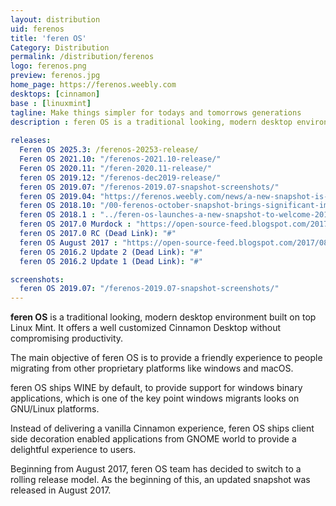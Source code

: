 ```yaml
---
layout: distribution
uid: ferenos
title: 'feren OS'
Category: Distribution
permalink: /distribution/ferenos
logo: ferenos.png
preview: ferenos.jpg
home_page: https://ferenos.weebly.com
desktops: [cinnamon]
base : [linuxmint]
tagline: Make things simpler for todays and tomorrows generations
description : feren OS is a traditional looking, modern desktop environment built on top of Linux Mint. It offers a well tweaked desktop environment to attract the masses.
  
releases:
  Feren OS 2025.3: /ferenos-20253-release/
  Feren OS 2021.10: "/ferenos-2021.10-release/"
  Feren OS 2020.11: "/feren-2020.11-release/"
  feren OS 2019.12: "/ferenos-dec2019-release/"
  feren OS 2019.07: "/ferenos-2019.07-snapshot-screenshots/"
  feren OS 2019.04: "https://ferenos.weebly.com/news/a-new-snapshot-is-now-here-for-feren-os-64-bit-and-32-bit-cinnamon"
  feren OS 2018.10: "/00-ferenos-october-snapshot-brings-significant-improvements/"
  feren OS 2018.1 : "../feren-os-launches-a-new-snapshot-to-welcome-2018/"
  feren OS 2017.0 Murdock : "https://open-source-feed.blogspot.com/2017/05/feren-os-20170-murdock-released-based.html"
  feren OS 2017.0 RC (Dead Link): "#"
  feren OS August 2017 : "https://open-source-feed.blogspot.com/2017/08/feren-os-becomes-rolling-distribution.html"
  feren OS 2016.2 Update 2 (Dead Link): "#"
  feren OS 2016.2 Update 1 (Dead Link): "#"

screenshots:
  feren OS 2019.07: "/ferenos-2019.07-snapshot-screenshots/"
---
```


**feren OS** is a traditional looking, modern desktop environment built on top Linux Mint. It offers a well customized Cinnamon Desktop without compromising productivity.

The main objective of feren OS is to provide a friendly experience to people migrating from other proprietary platforms like windows and macOS.

feren OS ships WINE by default, to provide support for windows binary applications, which is one of the key point windows migrants looks on GNU/Linux platforms.

Instead of delivering a vanilla Cinnamon experience, feren OS ships client side decoration enabled applications from GNOME world to provide a delightful experience to users.

Beginning from August 2017, feren OS team has decided to switch to a rolling release model. As the beginning of this, an updated snapshot was released in August 2017.
